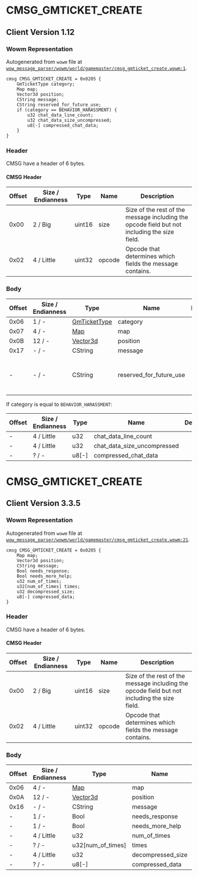 # CMSG_GMTICKET_CREATE

## Client Version 1.12

### Wowm Representation

Autogenerated from `wowm` file at [`wow_message_parser/wowm/world/gamemaster/cmsg_gmticket_create.wowm:1`](https://github.com/gtker/wow_messages/tree/main/wow_message_parser/wowm/world/gamemaster/cmsg_gmticket_create.wowm#L1).
```rust,ignore
cmsg CMSG_GMTICKET_CREATE = 0x0205 {
    GmTicketType category;
    Map map;
    Vector3d position;
    CString message;
    CString reserved_for_future_use;
    if (category == BEHAVIOR_HARASSMENT) {
        u32 chat_data_line_count;
        u32 chat_data_size_uncompressed;
        u8[-] compressed_chat_data;
    }
}
```
### Header

CMSG have a header of 6 bytes.

#### CMSG Header

| Offset | Size / Endianness | Type   | Name   | Description |
| ------ | ----------------- | ------ | ------ | ----------- |
| 0x00   | 2 / Big           | uint16 | size   | Size of the rest of the message including the opcode field but not including the size field.|
| 0x02   | 4 / Little        | uint32 | opcode | Opcode that determines which fields the message contains.|

### Body

| Offset | Size / Endianness | Type | Name | Description | Comment |
| ------ | ----------------- | ---- | ---- | ----------- | ------- |
| 0x06 | 1 / - | [GmTicketType](gmtickettype.md) | category |  |  |
| 0x07 | 4 / - | [Map](map.md) | map |  |  |
| 0x0B | 12 / - | [Vector3d](vector3d.md) | position |  |  |
| 0x17 | - / - | CString | message |  |  |
| - | - / - | CString | reserved_for_future_use |  | cmangos/vmangos/mangoszero: Pre-TBC: 'Reserved for future use'<br/>cmangos/vmangos/mangoszero: Unused |

If category is equal to `BEHAVIOR_HARASSMENT`:

| Offset | Size / Endianness | Type | Name | Description | Comment |
| ------ | ----------------- | ---- | ---- | ----------- | ------- |
| - | 4 / Little | u32 | chat_data_line_count |  |  |
| - | 4 / Little | u32 | chat_data_size_uncompressed |  |  |
| - | ? / - | u8[-] | compressed_chat_data |  |  |

# CMSG_GMTICKET_CREATE

## Client Version 3.3.5

### Wowm Representation

Autogenerated from `wowm` file at [`wow_message_parser/wowm/world/gamemaster/cmsg_gmticket_create.wowm:21`](https://github.com/gtker/wow_messages/tree/main/wow_message_parser/wowm/world/gamemaster/cmsg_gmticket_create.wowm#L21).
```rust,ignore
cmsg CMSG_GMTICKET_CREATE = 0x0205 {
    Map map;
    Vector3d position;
    CString message;
    Bool needs_response;
    Bool needs_more_help;
    u32 num_of_times;
    u32[num_of_times] times;
    u32 decompressed_size;
    u8[-] compressed_data;
}
```
### Header

CMSG have a header of 6 bytes.

#### CMSG Header

| Offset | Size / Endianness | Type   | Name   | Description |
| ------ | ----------------- | ------ | ------ | ----------- |
| 0x00   | 2 / Big           | uint16 | size   | Size of the rest of the message including the opcode field but not including the size field.|
| 0x02   | 4 / Little        | uint32 | opcode | Opcode that determines which fields the message contains.|

### Body

| Offset | Size / Endianness | Type | Name | Description | Comment |
| ------ | ----------------- | ---- | ---- | ----------- | ------- |
| 0x06 | 4 / - | [Map](map.md) | map |  |  |
| 0x0A | 12 / - | [Vector3d](vector3d.md) | position |  |  |
| 0x16 | - / - | CString | message |  |  |
| - | 1 / - | Bool | needs_response |  |  |
| - | 1 / - | Bool | needs_more_help |  |  |
| - | 4 / Little | u32 | num_of_times |  |  |
| - | ? / - | u32[num_of_times] | times |  |  |
| - | 4 / Little | u32 | decompressed_size |  |  |
| - | ? / - | u8[-] | compressed_data |  |  |


